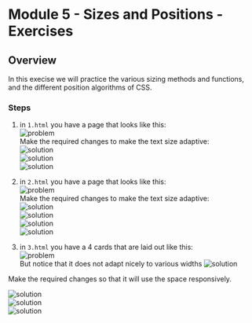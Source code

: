 # Module 5 - Sizes and Positions - Exercises

## Overview
In this execise we will practice the various sizing methods and functions, and the different position algorithms of CSS.

### Steps
1. in `1.html` you have a page that looks like this:<br> ![problem](images/1.1.png)<br> Make the required changes to make the text size adaptive: <br>![solution](images/1.2.png)<br>
![solution](images/1.3.png)<br>
![solution](images/1.4.png)<br>

2. in `2.html` you have a page that looks like this:<br> ![problem](images/2.1.png)<br> Make the required changes to make the text size adaptive: <br>![solution](images/2.2.png)<br>
![solution](images/2.3.png)<br>
![solution](images/2.4.png)<br>
![solution](images/2.5.png)<br>

3. in `3.html` you have a 4 cards that are laid out like this:<br> ![problem](images/3.1.png)<br> 
   But notice that it does not adapt nicely to various widths
![solution](images/3.2.png)<br>

Make the required changes so that it will use the space responsively.<br>


![solution](images/3.3.png)<br>
![solution](images/3.4.png)<br>
![solution](images/3.5.png)<br>

 

